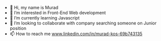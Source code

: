 - 👋 Hi, my name is Murad
- 👀 I’m interested in Front-End Web development
- 🌱 I’m currently learning Javascript 
- 💞️ I’m looking to collaborate with company searching someone on Junior position
- 📫 How to reach me www.linkedin.com/in/murad-kos-69b743135

<!---
Murad-Git/Murad-Git is a ✨ special ✨ repository because its `README.md` (this file) appears on your GitHub profile.
You can click the Preview link to take a look at your changes.
--->
